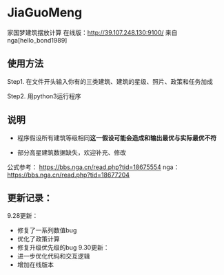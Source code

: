 # JiaGuoMeng
家国梦建筑摆放计算
在线版：http://39.107.248.130:9100/ 来自nga[hello_bond1989]

## 使用方法

Step1. 在文件开头输入你有的三类建筑、建筑的星级、照片、政策和任务加成

Step2. 用python3运行程序

## 说明

- 程序假设所有建筑等级相同**这一假设可能会造成和输出最优与实际最优不符**

- 部分高星建筑数据缺失，欢迎补充、修改


公式参考： https://bbs.nga.cn/read.php?tid=18675554
nga：https://bbs.nga.cn/read.php?tid=18677204

## 更新记录：

9.28更新：
- 修复了一系列数值bug
- 优化了政策计算
- 修复升级优先级的bug
9.30更新：
- 进一步优化代码和交互逻辑
- 增加在线版本
